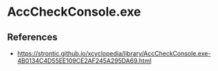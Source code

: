 # AccCheckConsole.exe

## References
* https://strontic.github.io/xcyclopedia/library/AccCheckConsole.exe-4B0134C4D55EE109CE2AF245A295DA69.html
